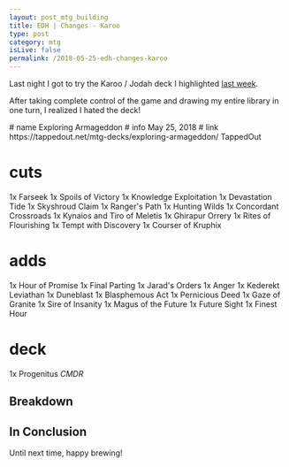 ```yaml
---
layout: post_mtg_building
title: EDH | Changes - Karoo
type: post
category: mtg
isLive: false
permalink: /2018-05-25-edh-changes-karoo
---
```


Last night I got to try the <auto-card name="Azorius Chancery">Karoo</auto-card> / <auto-card name="Jodah, Archmage Eternal">Jodah</auto-card> deck I highlighted [last week](/edh-karoo).

After taking complete control of the game and drawing my entire library in one turn, I realized I hated the deck!

<auto-card-list preview collapse>
  # name Exploring Armageddon
  # info May 25, 2018
  # link https://tappedout.net/mtg-decks/exploring-armageddon/ TappedOut

  # cuts
  1x Farseek
  1x Spoils of Victory
  1x Knowledge Exploitation
  1x Devastation Tide
  1x Skyshroud Claim
  1x Ranger's Path
  1x Hunting Wilds
  1x Concordant Crossroads
  1x Kynaios and Tiro of Meletis
  1x Ghirapur Orrery
  1x Rites of Flourishing
  1x Tempt with Discovery
  1x Courser of Kruphix

  # adds
  1x Hour of Promise
  1x Final Parting
  1x Jarad's Orders
  1x Anger
  1x Kederekt Leviathan
  1x Duneblast
  1x Blasphemous Act
  1x Pernicious Deed
  1x Gaze of Granite
  1x Sire of Insanity
  1x Magus of the Future
  1x Future Sight
  1x Finest Hour

  # deck
  1x Progenitus *CMDR*
</auto-card-list>

## Breakdown





## In Conclusion

Until next time, happy brewing!
